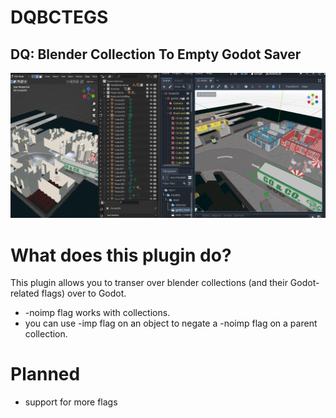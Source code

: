 # DQBCTEGS
## DQ: Blender Collection To Empty Godot Saver

![This is what the conversion looks like](./readme/preview.png)

# What does this plugin do?
This plugin allows you to transer over blender collections (and their Godot-related flags) over to Godot.

- -noimp flag works with collections.
- you can use -imp flag on an object to negate a -noimp flag on a parent collection.

# Planned
- support for more flags